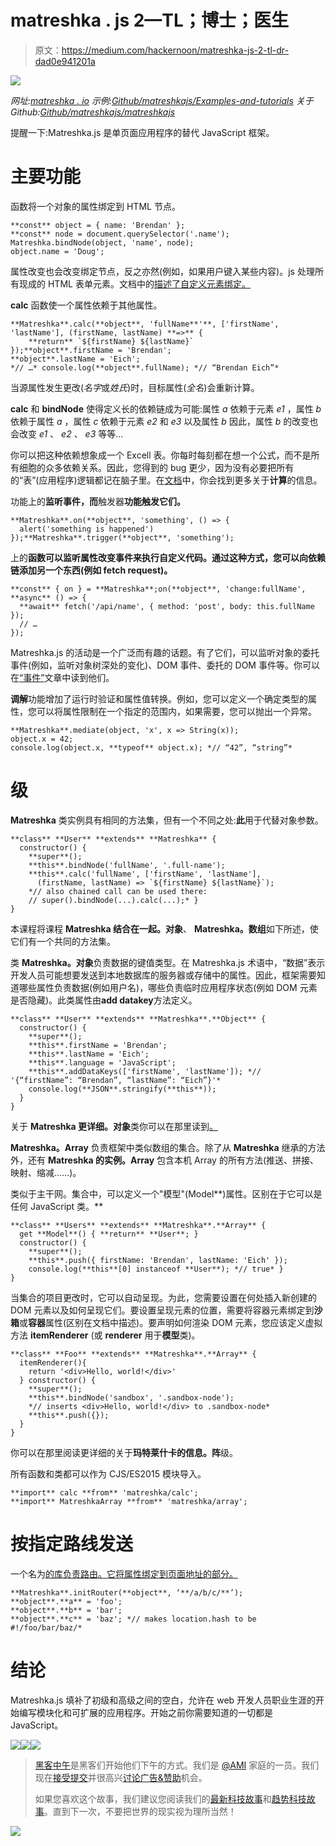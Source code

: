 # matreshka . js 2—TL；博士；医生

> 原文：<https://medium.com/hackernoon/matreshka-js-2-tl-dr-dad0e941201a>

![](img/873c18dccd8e5af18402e8dac3d39631.png)

*网址:*[*matreshka . io*](https://matreshka.io/?c) *示例:*[*Github/matreshkajs/Examples-and-tutorials*](https://github.com/matreshkajs/examples-and-tutorials) *关于 Github:*[*Github/matreshkajs/matreshkajs*](https://github.com/matreshkajs/matreshka)

提醒一下:Matreshka.js 是单页面应用程序的替代 JavaScript 框架。

# 主要功能

函数将一个对象的属性绑定到 HTML 节点。

```
**const** object = { name: 'Brendan' };
**const** node = document.querySelector('.name'); Matreshka.bindNode(object, 'name', node);
object.name = 'Doug';
```

属性改变也会改变绑定节点，反之亦然(例如，如果用户键入某些内容)。js 处理所有现成的 HTML 表单元素。文档中的[描述了自定义元素绑定。](https://matreshka.io/#!Matreshka-bindNode)

**calc** 函数使一个属性依赖于其他属性。

```
**Matreshka**.calc(**object**, 'fullName**'**, ['firstName', 'lastName'], (firstName, lastName) **=>** {
    **return** `${firstName} ${lastName}`
});**object**.firstName = 'Brendan';
**object**.lastName = 'Eich';
*// …* console.log(**object**.fullName); *// “Brendan Eich”*
```

当源属性发生更改(*名字*或*姓氏*)时，目标属性(*全名*)会重新计算。

**calc** 和 **bindNode** 使得定义长的依赖链成为可能:属性 *a* 依赖于元素 *e1* ，属性 *b* 依赖于属性 *a* ，属性 *c* 依赖于元素 *e2* 和 *e3* 以及属性 *b* 因此，属性 *b* 的改变也会改变 *e1* 、 *e2* 、 *e3* 等等…

你可以把这种依赖想象成一个 Excell 表。你每时每刻都在想一个公式，而不是所有细胞的众多依赖关系。因此，您得到的 bug 更少，因为没有必要把所有的“表”(应用程序)逻辑都记在脑子里。在[文档](https://matreshka.io/#!Matreshka-calc)中，你会找到更多关于**计算**的信息。

功能上的**监听事件，而**触发器**功能触发它们。**

```
**Matreshka**.on(**object**, 'something', () => {
  alert('something is happened')
});**Matreshka**.trigger(**object**, 'something');
```

上的**函数可以监听属性改变事件来执行自定义代码。通过这种方式，您可以向依赖链添加另一个东西(例如 fetch request)。**

```
**const** { on } = **Matreshka**;on(**object**, 'change:fullName', **async** () => {
  **await** fetch('/api/name', { method: 'post', body: this.fullName });
  // …
});
```

Matreshka.js 的活动是一个广泛而有趣的话题。有了它们，可以监听对象的委托事件(例如，监听对象树深处的变化)、DOM 事件、委托的 DOM 事件等。你可以在[“事件”](https://github.com/matreshkajs/examples-and-tutorials/tree/master/events)文章中读到他们。

**调解**功能增加了运行时验证和属性值转换。例如，您可以定义一个确定类型的属性，您可以将属性限制在一个指定的范围内，如果需要，您可以抛出一个异常。

```
**Matreshka**.mediate(object, 'x', x => String(x));
object.x = 42;
console.log(object.x, **typeof** object.x); *// “42”, “string”*
```

# **级**

**Matreshka** 类实例具有相同的方法集，但有一个不同之处:**此**用于代替对象参数。

```
**class** **User** **extends** **Matreshka** {
  constructor() {
    **super**();
    **this**.bindNode('fullName', '.full-name');
    **this**.calc('fullName', ['firstName', 'lastName'],
      (firstName, lastName) => `${firstName} ${lastName}`);
    *// also chained call can be used there:
    // super().bindNode(...).calc(...);* }
}
```

本课程将课程 **Matreshka 结合在一起。对象**、 **Matreshka。数组**如下所述，使它们有一个共同的方法集。

类 **Matreshka。对象**负责数据的键值类型。在 Matreshka.js 术语中，“数据”表示开发人员可能想要发送到本地数据库的服务器或存储中的属性。因此，框架需要知道哪些属性负责数据(例如用户名)，哪些负责临时应用程序状态(例如 DOM 元素是否隐藏)。此类属性由**add datakey**方法定义。

```
**class** **User** **extends** **Matreshka**.**Object** {
  constructor() {
    **super**();
    **this**.firstName = 'Brendan';
    **this**.lastName = 'Eich';
    **this**.language = 'JavaScript';
    **this**.addDataKeys(['firstName', 'lastName']); *// '{“firstName”: “Brendan”, “lastName”: “Eich”}'* 
    console.log(**JSON**.stringify(**this**));
  }
}
```

关于 **Matreshka 更详细。对象**类你可以在那里读到[。](https://github.com/matreshkajs/examples-and-tutorials/tree/master/matreshka-object)

**Matreshka。Array** 负责框架中类似数组的集合。除了从 **Matreshka** 继承的方法外，还有 **Matreshka 的实例。Array** 包含本机 Array 的所有方法(推送、拼接、映射、缩减……)。

类似于主干网。集合中，可以定义一个"模型"(Model**)属性。区别在于它可以是任何 JavaScript 类。**

```
**class** **Users** **extends** **Matreshka**.**Array** {
  get **Model**() { **return** **User**; }
  constructor() {
    **super**();
    **this**.push({ firstName: 'Brendan', lastName: 'Eich' }); 
    console.log(**this**[0] instanceof **User**); *// true* }
}
```

当集合的项目更改时，它可以自动呈现。为此，您需要设置在何处插入新创建的 DOM 元素以及如何呈现它们。要设置呈现元素的位置，需要将容器元素绑定到**沙箱**或**容器**属性(区别在文档中描述)。要声明如何渲染 DOM 元素，您应该定义虚拟方法 **itemRenderer** (或 **renderer** 用于**模型**类)。

```
**class** **Foo** **extends** **Matreshka**.**Array** {
  itemRenderer(){ 
    return '<div>Hello, world!</div>'
  } constructor() {
    **super**();
    **this**.bindNode('sandbox', '.sandbox-node');
    *// inserts <div>Hello, world!</div> to .sandbox-node*
    **this**.push({});
  }
}
```

你可以在那里阅读更详细的关于**玛特莱什卡的信息。阵**级。

所有函数和类都可以作为 CJS/ES2015 模块导入。

```
**import** calc **from** 'matreshka/calc';
**import** MatreshkaArray **from** 'matreshka/array';
```

# 按指定路线发送

一个名为[的库负责路由。它将属性绑定到页面地址的部分。](https://github.com/matreshkajs/matreshka-router)

```
**Matreshka**.initRouter(**object**, ‘**/a/b/c/**’);
**object**.**a** = 'foo';
**object**.**b** = 'bar';
**object**.**c** = 'baz'; *// makes location.hash to be #!/foo/bar/baz/*
```

# 结论

Matreshka.js 填补了初级和高级之间的空白，允许在 web 开发人员职业生涯的开始编写模块化和可扩展的应用程序。开始之前你需要知道的一切都是 JavaScript。

[![](img/50ef4044ecd4e250b5d50f368b775d38.png)](http://bit.ly/HackernoonFB)[![](img/979d9a46439d5aebbdcdca574e21dc81.png)](https://goo.gl/k7XYbx)[![](img/2930ba6bd2c12218fdbbf7e02c8746ff.png)](https://goo.gl/4ofytp)

> [黑客中午](http://bit.ly/Hackernoon)是黑客们开始他们下午的方式。我们是 [@AMI](http://bit.ly/atAMIatAMI) 家庭的一员。我们现在[接受提交](http://bit.ly/hackernoonsubmission)并很高兴[讨论广告&赞助](mailto:partners@amipublications.com)机会。
> 
> 如果您喜欢这个故事，我们建议您阅读我们的[最新科技故事](http://bit.ly/hackernoonlatestt)和[趋势科技故事](https://hackernoon.com/trending)。直到下一次，不要把世界的现实视为理所当然！

![](img/be0ca55ba73a573dce11effb2ee80d56.png)